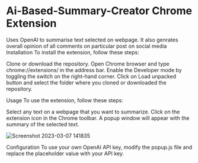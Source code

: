 # Ai-Based-Summary-Creator Chrome Extension
Uses OpenAI to summarise text selected on webpage. It also genrates overall opinion of all comments on particular post on social media
Installation
To install the extension, follow these steps:

Clone or download the repository.
Open Chrome browser and type chrome://extensions/ in the address bar.
Enable the Developer mode by toggling the switch on the right-hand corner.
Click on Load unpacked button and select the folder where you cloned or downloaded the repository.

Usage
To use the extension, follow these steps:

Select any text on a webpage that you want to summarize.
Click on the extension icon in the Chrome toolbar.
A popup window will appear with the summary of the selected text.

![Screenshot 2023-03-07 141835](https://user-images.githubusercontent.com/102845667/223371821-89ebb21b-282b-4fc8-aa68-24f38c92e49e.png)



Configuration
To use your own OpenAI API key, modify the popup.js file and replace the placeholder value with your API key.
